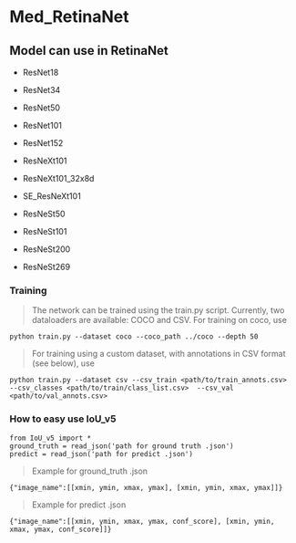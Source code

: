 # Med_RetinaNet
## Model can use in RetinaNet
 - ResNet18
 - ResNet34
 - ResNet50
 - ResNet101
 - ResNet152

 - ResNeXt101
 - ResNeXt101_32x8d
 - SE_ResNeXt101

 - ResNeSt50
 - ResNeSt101
 - ResNeSt200
 - ResNeSt269

### Training
> The network can be trained using the train.py script. Currently, two dataloaders are available: COCO and CSV. For training on coco, use

    python train.py --dataset coco --coco_path ../coco --depth 50
> For training using a custom dataset, with annotations in CSV format (see below), use

    python train.py --dataset csv --csv_train <path/to/train_annots.csv>  --csv_classes <path/to/train/class_list.csv>  --csv_val <path/to/val_annots.csv>

### How to easy use IoU_v5 ###
    from IoU_v5 import *
    ground_truth = read_json('path for ground truth .json')
    predict = read_json('path for predict .json')
> Example for ground_truth .json

    {"image_name":[[xmin, ymin, xmax, ymax], [xmin, ymin, xmax, ymax]]}
> Example for predict .json

    {"image_name":[[xmin, ymin, xmax, ymax, conf_score], [xmin, ymin, xmax, ymax, conf_score]]}

